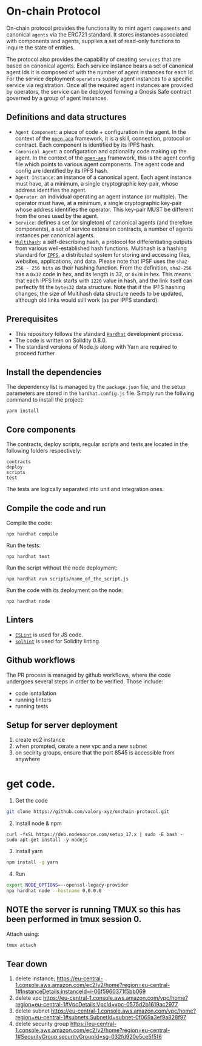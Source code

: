 # On-chain Protocol
On-chain protocol provides the functionality to mint agent `components` and canonical `agents` via the ERC721 standard.
It stores instances associated with components and agents, supplies a set of read-only functions to inquire the state
of entities.

The protocol also provides the capability of creating `services` that are based on canonical agents. Each service
instance bears a set of canonical agent Ids it is composed of with the number of agent instances for each Id. For the
service deployment `operators` supply agent instances to a specific service via registration. Once all the required
agent instances are provided by operators, the service can be deployed forming a Gnosis Safe contract governed by
a group of agent instances.

## Definitions and data structures
- `Agent Component`: a piece of code + configuration in the agent. In the context of the [`open-aea`](https://github.com/valory-xyz/open-aea)
framework, it is a skill, connection, protocol or contract. Each component is identified by its IPFS hash.
- `Canonical Agent`: a configuration and optionality code making up the agent. In the context of the [`open-aea`](https://github.com/valory-xyz/open-aea)
framework, this is the agent config file which points to various agent components. The agent code and config are
identified by its IPFS hash.
- `Agent Instance`: an instance of a canonical agent. Each agent instance must have, at a minimum, a single
cryptographic key-pair, whose address identifies the agent.
- `Operator`: an individual operating an agent instance (or multiple). The operator must have, at a minimum, a single 
cryptographic key-pair whose address identifies the operator. This key-pair MUST be different from the ones used
by the agent.
- `Service`: defines a set (or singleton) of canonical agents (and therefore components), a set of service extension
contracts, a number of agents instances per canonical agents.
- [`Multihash`](https://multiformats.io/multihash/): a self-describing hash, a protocol for differentiating outputs
from various well-established hash functions. Multihash is a hashing standard for [`IPFS`](https://docs.ipfs.io/concepts/what-is-ipfs/),
a distributed system for storing and accessing files, websites, applications, and data. Please note that IPSF uses the
`sha2-256 - 256 bits` as their hashing function. From the definition, `sha2-256` has a `0x12` code in hex, and its
length is 32, or `0x20` in hex. This means that each IPFS link starts with `1220` value in hash, and the link itself
can perfectly fit the `bytes32` data structure. Note that if the IPFS hashing changes, the size of Multihash data
structure needs to be updated, although old links would still work (as per IPFS standard).



## Prerequisites
- This repository follows the standard [`Hardhat`](https://hardhat.org/tutorial/) development process.
- The code is written on Solidity 0.8.0.
- The standard versions of Node.js along with Yarn are required to proceed further

## Install the dependencies
The dependency list is managed by the `package.json` file,
and the setup parameters are stored in the `hardhat.config.js` file.
Simply run the follwing command to install the project:
```
yarn install
```

## Core components
The contracts, deploy scripts, regular scripts and tests are located in the following folders respectively:
```
contracts
deploy
scripts
test
```
The tests are logically separated into unit and integration ones.

## Compile the code and run
Compile the code:
```
npx hardhat compile
```
Run the tests:
```
npx hardhat test
```
Run the script without the node deployment:
```
npx hardhat run scripts/name_of_the_script.js
```
Run the code with its deployment on the node:
```
npx hardhat node
```

## Linters
- [`ESLint`](https://eslint.org) is used for JS code.
- [`solhint`](https://github.com/protofire/solhint) is used for Solidity linting.

## Github workflows
The PR process is managed by github workflows, where the code undergoes
several steps in order to be verified. Those include:
- code isntallation
- running linters
- running tests

## Setup for server deployment
1. create ec2 instance
2. when prompted, cerate a new vpc and a new subnet
3. on secirity groups, ensure that the port 8545 is accessible from anywhere

# get code.
1. Get the code
```bash
git clone https://github.com/valory-xyz/onchain-protocol.git
```
2. Install node & npm
```
curl -fsSL https://deb.nodesource.com/setup_17.x | sudo -E bash -
sudo apt-get install -y nodejs
```
3. Install yarn
```bash
npm install -g yarn
```
4. Run 
```bash
export NODE_OPTIONS=--openssl-legacy-provider
npx hardhat node --hostname 0.0.0.0
```
## NOTE the server is running TMUX so this has been performed in tmux session 0. 
Attach using:
```bash
tmux attach
```

## Tear down
1. delete instance;
    https://eu-central-1.console.aws.amazon.com/ec2/v2/home?region=eu-central-1#InstanceDetails:instanceId=i-06f5960371f5bb069
2. delete vpc 
   https://eu-central-1.console.aws.amazon.com/vpc/home?region=eu-central-1#VpcDetails:VpcId=vpc-0575d2b1619ac2977
3. delete subnet
    https://eu-central-1.console.aws.amazon.com/vpc/home?region=eu-central-1#subnets:SubnetId=subnet-0f069a3ef9a828f97
4. delete security group
    https://eu-central-1.console.aws.amazon.com/ec2/v2/home?region=eu-central-1#SecurityGroup:securityGroupId=sg-032fd920e5ce5f5f6
